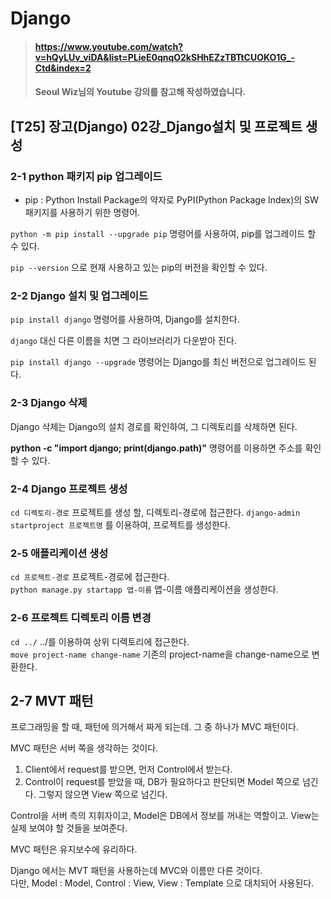 # Django

> #### https://www.youtube.com/watch?v=hQyLUv_viDA&list=PLieE0qnqO2kSHhEZzTBTtCUOKO1G_-Ctd&index=2 
> #### Seoul Wiz님의 Youtube 강의를 참고해 작성하였습니다.

## [T25] 장고(Django) 02강_Django설치 및 프로젝트 생성

### 2-1 python 패키지 pip 업그레이드

- pip : Python Install Package의 약자로 PyPI(Python Package Index)의 SW패키지를 사용하기 위한 명령어.

`python -m pip install --upgrade pip` 명령어를 사용하여, pip를 업그레이드 할 수 있다.

`pip --version` 으로 현재 사용하고 있는 pip의 버전을 확인할 수 있다.


### 2-2 Django 설치 및 업그레이드

`pip install django` 명령어를 사용하여, Django를 설치한다.

`django` 대신 다른 이름을 치면 그 라이브러리가 다운받아 진다.

`pip install django --upgrade` 명령어는 Django를 최신 버전으로 업그레이드 된다.


### 2-3 Django 삭제

Django 삭제는 Django의 설치 경로를 확인하여, 그 디렉토리를 삭제하면 된다.

**python -c "import django; print(django.__path__)"**  명령어를 이용하면 주소를 확인할 수 있다.


### 2-4 Django 프로젝트 생성

`cd 디렉토리-경로`  프로젝트를 생성 할, 디렉토리-경로에 접근한다.
`django-admin startproject 프로젝트명` 를 이용하여, 프로젝트를 생성한다.  


### 2-5 애플리케이션 생성

`cd 프로젝트-경로` 프로젝트-경로에 접근한다.  
`python manage.py startapp 앱-이름` 앱-이름 애플리케이션을 생성한다.  


### 2-6 프로젝트 디렉토리 이름 변경

`cd ../` ../를 이용하여 상위 디렉토리에 접근한다.  
`move project-name change-name` 기존의 project-name을 change-name으로 변환한다.


## 2-7 MVT 패턴

프로그래밍을 할 때, 패턴에 의거해서 짜게 되는데. 그 중 하나가 MVC 패턴이다.
   
MVC 패턴은 서버 쪽을 생각하는 것이다.

1. Client에서 request를 받으면, 먼저 Control에서 받는다.
2. Control이 request를 받았을 때, DB가 필요하다고 판단되면 Model 쪽으로 넘긴다. 그렇지 않으면 View 쪽으로 넘긴다.  

Control을 서버 측의 지휘자이고, Model은 DB에서 정보를 꺼내는 역할이고. View는 실제 보여야 할 것들을 보여준다.

MVC 패턴은 유지보수에 유리하다.  

Django 에서는 MVT 패턴을 사용하는데 MVC와 이름만 다른 것이다.  
다만, Model : Model, Control : View, View : Template 으로 대치되어 사용된다. 
